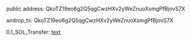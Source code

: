 public address: QkoTZ19eo6g2Q5qgCwzHXv2yWeZnuoXsmgPfBjovS7X

airdrop_tx: QkoTZ19eo6g2Q5qgCwzHXv2yWeZnuoXsmgPfBjovS7X

0.1_SOL_Transfer: [text](https://explorer.solana.com/tx/4jd7Yk3vHpx8XDK5TtuGQYvkkErnxASimQvZCzUfyB9cr7xsJBzM5NpFr4rBhB3ceHm2EfKxVwZkRPBANQ9Z2vhc?cluster=devnet)